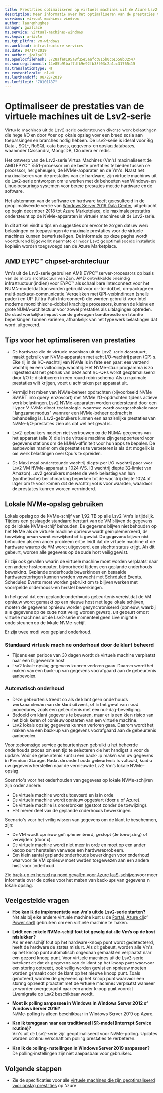```yaml
---
title: Prestaties optimaliseren op virtuele machines uit de Azure Lsv2-serie-opslag | Microsoft Docs
description: Meer informatie over het optimaliseren van de prestaties van uw oplossing op de virtuele machines uit de Lsv2-serie.
services: virtual-machines-windows
author: laurenhughes
manager: gwallace
ms.service: virtual-machines-windows
ms.topic: article
ms.tgt_pltfrm: vm-windows
ms.workload: infrastructure-services
ms.date: 04/17/2019
ms.author: joelpell
ms.openlocfilehash: 5728afe8195a8f25e5aafcb815b0c61558b32547
ms.sourcegitcommit: 44e85b95baf7dfb9e92fb38f03c2a1bc31765415
ms.translationtype: MT
ms.contentlocale: nl-NL
ms.lasthandoff: 08/28/2019
ms.locfileid: "70101787"
---
```

# <a name="optimize-performance-on-the-lsv2-series-virtual-machines"></a>Optimaliseer de prestaties van de virtuele machines uit de Lsv2-serie

Virtuele machines uit de Lsv2-serie ondersteunen diverse werk belastingen die hoge I/O en door Voer op lokale opslag voor een breed scala aan toepassingen en branches nodig hebben.  De Lsv2-serie is ideaal voor Big Data-, SQL-, NoSQL-data bases, gegevens-en opslag databases, waaronder Cassandra, MongoDB, Cloudera en redis.

Het ontwerp van de Lsv2-serie Virtual Machines (Vm's) maximaliseert de AMD EPYC™ 7551-processor om de beste prestaties te bieden tussen de processor, het geheugen, de NVMe-apparaten en de Vm's. Naast het maximaliseren van de prestaties van de hardware, zijn virtuele machines uit de Lsv2-serie ontworpen om te werken met de behoeften van Windows-en Linux-besturings systemen voor betere prestaties met de hardware en de software.

Het afstemmen van de software en hardware heeft geresulteerd in de geoptimaliseerde versie van [Windows Server 2019 Data Center](https://azuremarketplace.microsoft.com/marketplace/apps/microsoftwindowsserver.windowsserver?tab=Overview), uitgebracht op begin december 2018 tot Azure Marketplace, die maximale prestaties ondersteunt op de NVMe-apparaten in virtuele machines uit de Lsv2-serie.

In dit artikel vindt u tips en suggesties om ervoor te zorgen dat uw werk belastingen en toepassingen de maximale prestaties voor de virtuele machines kunnen bewerkstelligen. De informatie op deze pagina wordt voortdurend bijgewerkt naarmate er meer Lsv2 geoptimaliseerde installatie kopieën worden toegevoegd aan de Azure Marketplace.

## <a name="amd-eypc-chipset-architecture"></a>AMD EYPC™ chipset-architectuur

Vm's uit de Lsv2-serie gebruiken AMD EYPC™ server-processors op basis van de micro architectuur van Zen. AMD ontwikkelde oneindig infrastructuur (indien) voor EYPC™ als schaal bare Interconnect voor het NUMA-model dat kan worden gebruikt voor on-to-dobbel, on-package en multi-package-communicatie. Vergeleken met QPI-verbindingen (snelle paden) en UPI (Ultra-Path Interconnect) die worden gebruikt voor Intel moderne monolithische-dobbel krachtige processors, kunnen de kleine en grote NUMA-architectuur voor zowel prestaties als uitdagingen optreden. De daad werkelijke impact van de geheugen bandbreedte en latentie beperkingen kunnen variëren, afhankelijk van het type werk belastingen dat wordt uitgevoerd.

## <a name="tips-for-maximizing-performance"></a>Tips voor het optimaliseren van prestaties

* De hardware die de virtuele machines uit de Lsv2-serie doorstuurt, maakt gebruik van NVMe-apparaten met acht I/O-wachtrij paren (QP) s. Elke rij in de I/O-wachtrij van NVMe is in feite een paar: een verzend wachtrij en een voltooiings wachtrij. Het NVMe-stuur programma is zo ingesteld dat het gebruik van deze acht I/O-QPs wordt geoptimaliseerd door I/O te distribueren in een round robin schema. Als u maximale prestaties wilt krijgen, voert u acht taken per apparaat uit.

* Vermijd het mixen van NVMe-beheer opdrachten (bijvoorbeeld NVMe SMART info query, enzovoort) met NVMe I/O-opdrachten tijdens actieve werk belastingen. Lsv2 NVMe-apparaten worden ondersteund door een Hyper-V NVMe direct-technologie, waarmee wordt overgeschakeld naar ' langzame modus ' wanneer een NVMe-beheer opdracht in behandeling is. Lsv2-gebruikers kunnen een aanzienlijke prestaties van NVMe-I/O-prestaties zien als dat wel het geval is.

* Lsv2-gebruikers moeten niet vertrouwen op de NUMA-gegevens van het apparaat (alle 0) die in de virtuele machine zijn gerapporteerd voor gegevens stations om de NUMA-affiniteit voor hun apps te bepalen. De aanbevolen manier om de prestaties te verbeteren is als dat mogelijk is om werk belastingen over Cpu's te spreiden. 

* De Maxi maal ondersteunde wachtrij diepte per I/O-wachtrij paar voor Lsv2 VM NVMe-apparaat is 1024 (VS. I3 wachtrij diepte 32-limiet van Amazon). Lsv2 gebruikers moeten de werk belasting van hun (synthetische) benchmarking beperken tot de wachtrij diepte 1024 of lager om te voor komen dat de wachtrij vol is voor waarden, waardoor de prestaties kunnen worden verminderd.

## <a name="utilizing-local-nvme-storage"></a>Lokale NVMe-opslag gebruiken

Lokale opslag op de NVMe-schijf van 1,92 TB op alle Lsv2-Vm's is tijdelijk. Tijdens een geslaagde standaard herstart van de VM blijven de gegevens op de lokale NVMe-schijf behouden. De gegevens blijven niet behouden op het NVMe als de virtuele machine opnieuw wordt geïmplementeerd, de toewijzing ervan wordt verwijderd of is gewist. De gegevens blijven niet behouden als een ander probleem ertoe leidt dat de virtuele machine of de hardware waarop de VM wordt uitgevoerd, een slechte status krijgt. Als dit gebeurt, worden alle gegevens op de oude host veilig gewist.

Er zijn ook gevallen waarin de virtuele machine moet worden verplaatst naar een andere hostcomputer, bijvoorbeeld tijdens een geplande onderhouds bewerking. Geplande onderhouds bewerkingen en bepaalde hardwarestoringen kunnen worden verwacht met [Scheduled Events](scheduled-events.md). Scheduled Events moet worden gebruikt om te blijven werken met voorspelde onderhouds-en herstel bewerkingen.

In het geval dat een geplande onderhouds gebeurtenis vereist dat de VM opnieuw wordt gemaakt op een nieuwe host met lege lokale schijven, moeten de gegevens opnieuw worden gesynchroniseerd (opnieuw, waarbij alle gegevens op de oude host veilig worden gewist). Dit gebeurt omdat virtuele machines uit de Lsv2-serie momenteel geen Live migratie ondersteunen op de lokale NVMe-schijf.

Er zijn twee modi voor gepland onderhoud.

### <a name="standard-vm-customer-controlled-maintenance"></a>Standaard virtuele machine onderhoud door de klant beheerd

- Tijdens een periode van 30 dagen wordt de virtuele machine verplaatst naar een bijgewerkte host.
- Lsv2 lokale opslag gegevens kunnen verloren gaan. Daarom wordt het maken van een back-up van gegevens voorafgaand aan de gebeurtenis aanbevolen.

### <a name="automatic-maintenance"></a>Automatisch onderhoud

- Deze gebeurtenis treedt op als de klant geen onderhouds werkzaamheden van de klant uitvoert, of in het geval van nood procedures, zoals een gebeurtenis met een nul-dag-beveiliging.
- Bedoeld om klant gegevens te bewaren, maar er is een klein risico van het blok keren of opnieuw opstarten van een virtuele machine.
- Lsv2 lokale opslag gegevens kunnen verloren gaan. Daarom wordt het maken van een back-up van gegevens voorafgaand aan de gebeurtenis aanbevolen.

Voor toekomstige service gebeurtenissen gebruikt u het beheerde onderhouds proces om een tijd te selecteren die het handigst is voor de update. Vóór de gebeurtenis kunt u een back-up maken van uw gegevens in Premium Storage. Nadat de onderhouds gebeurtenis is voltooid, kunt u uw gegevens herstellen naar de vernieuwde Lsv2 Vm's lokale NVMe-opslag.

Scenario's voor het onderhouden van gegevens op lokale NVMe-schijven zijn onder andere:

- De virtuele machine wordt uitgevoerd en is in orde.
- De virtuele machine wordt opnieuw opgestart (door u of Azure).
- De virtuele machine is onderbroken (gestopt zonder de toewijzing).
- Het meren deel van de geplande onderhouds bewerkingen.

Scenario's voor het veilig wissen van gegevens om de klant te beschermen, zijn:

- De VM wordt opnieuw geïmplementeerd, gestopt (de toewijzing) of verwijderd (door u).
- De virtuele machine wordt niet meer in orde en moet op een ander knoop punt herstellen vanwege een hardwareprobleem.
- Een klein aantal geplande onderhouds bewerkingen voor onderhoud waarvoor de VM opnieuw moet worden toegewezen aan een andere host voor onderhoud.

Zie [back-up en herstel na nood gevallen voor Azure IaaS-schijven](backup-and-disaster-recovery-for-azure-iaas-disks.md)voor meer informatie over de opties voor het maken van back-ups van gegevens in lokale opslag.

## <a name="frequently-asked-questions"></a>Veelgestelde vragen

* **Hoe kan ik de implementatie van Vm's uit de Lsv2-serie starten?**  
   Net als bij elke andere virtuele machine kunt u de [Portal](quick-create-portal.md), [Azure cli](quick-create-cli.md)of [Power shell](quick-create-powershell.md) gebruiken om een virtuele machine te maken.

* **Leidt een enkele NVMe-schijf fout tot gevolg dat alle Vm's op de host mislukken?**  
   Als er een schijf fout op het hardware-knoop punt wordt gedetecteerd, heeft de hardware de status mislukt. Als dit gebeurt, worden alle Vm's op het knoop punt automatisch ongedaan gemaakt en verplaatst naar een gezond knoop punt. Voor virtuele machines uit de Lsv2-serie betekent dit dat de gegevens van de klant op het knoop punt waarvoor een storing optreedt, ook veilig worden gewist en opnieuw moeten worden gemaakt door de klant op het nieuwe knoop punt. Zoals genoteerd, worden de gegevens op het knoop punt waarvoor een storing optreedt proactief met de virtuele machines verplaatst wanneer ze worden overgebracht naar een ander knoop punt voordat Livemigratie op Lsv2 beschikbaar wordt.

* **Moet ik polling aanpassen in Windows in Windows Server 2012 of Windows Server 2016?**  
   NVMe-polling is alleen beschikbaar in Windows Server 2019 op Azure.  

* **Kan ik teruggaan naar een traditioneel ISR-model (Interrupt Service routine)?**  
   Vm's uit de Lsv2-serie zijn geoptimaliseerd voor NVMe-polling. Updates worden continu verschaft om polling prestaties te verbeteren.

* **Kan ik de polling-instellingen in Windows Server 2019 aanpassen?**  
   De polling-instellingen zijn niet aanpasbaar voor gebruikers.
   
## <a name="next-steps"></a>Volgende stappen

* Zie de specificaties voor alle [virtuele machines die zijn geoptimaliseerd voor opslag prestaties](sizes-storage.md) op Azure

